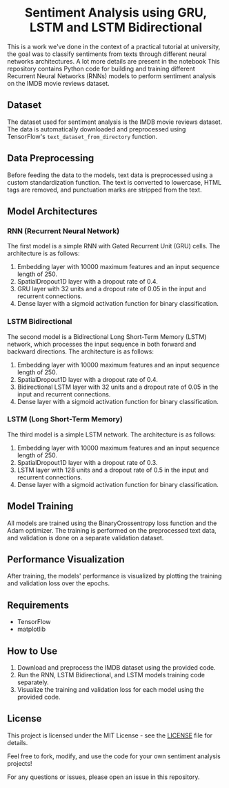 <h1 style="text-align: center;"><b> Sentiment Analysis using GRU, LSTM and LSTM Bidirectional </b></h1>

This is a work we've done in the context of a practical tutorial at university, the goal was to classify sentiments from texts through different neural networks architectures. A lot more details are present in the notebook
This repository contains Python code for building and training different Recurrent Neural Networks (RNNs) models to perform sentiment analysis on the IMDB movie reviews dataset.

## Dataset
The dataset used for sentiment analysis is the IMDB movie reviews dataset. The data is automatically downloaded and preprocessed using TensorFlow's `text_dataset_from_directory` function.

## Data Preprocessing
Before feeding the data to the models, text data is preprocessed using a custom standardization function. The text is converted to lowercase, HTML tags are removed, and punctuation marks are stripped from the text.

## Model Architectures

### RNN (Recurrent Neural Network)
The first model is a simple RNN with Gated Recurrent Unit (GRU) cells. The architecture is as follows:

1. Embedding layer with 10000 maximum features and an input sequence length of 250.
2. SpatialDropout1D layer with a dropout rate of 0.4.
3. GRU layer with 32 units and a dropout rate of 0.05 in the input and recurrent connections.
4. Dense layer with a sigmoid activation function for binary classification.

### LSTM Bidirectional
The second model is a Bidirectional Long Short-Term Memory (LSTM) network, which processes the input sequence in both forward and backward directions. The architecture is as follows:

1. Embedding layer with 10000 maximum features and an input sequence length of 250.
2. SpatialDropout1D layer with a dropout rate of 0.4.
3. Bidirectional LSTM layer with 32 units and a dropout rate of 0.05 in the input and recurrent connections.
4. Dense layer with a sigmoid activation function for binary classification.

### LSTM (Long Short-Term Memory)
The third model is a simple LSTM network. The architecture is as follows:

1. Embedding layer with 10000 maximum features and an input sequence length of 250.
2. SpatialDropout1D layer with a dropout rate of 0.3.
3. LSTM layer with 128 units and a dropout rate of 0.5 in the input and recurrent connections.
4. Dense layer with a sigmoid activation function for binary classification.

## Model Training
All models are trained using the BinaryCrossentropy loss function and the Adam optimizer. The training is performed on the preprocessed text data, and validation is done on a separate validation dataset.

## Performance Visualization
After training, the models' performance is visualized by plotting the training and validation loss over the epochs.

## Requirements
- TensorFlow 
- matplotlib 

## How to Use
1. Download and preprocess the IMDB dataset using the provided code.
2. Run the RNN, LSTM Bidirectional, and LSTM models training code separately.
3. Visualize the training and validation loss for each model using the provided code.

## License
This project is licensed under the MIT License - see the [LICENSE](LICENSE) file for details.

Feel free to fork, modify, and use the code for your own sentiment analysis projects!

For any questions or issues, please open an issue in this repository.
